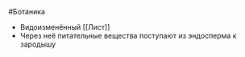 #Ботаника 
- Видоизменённый [[Лист]]
- Через неё питательные вещества поступают из эндосперма к зародышу 